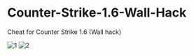 
# Counter-Strike-1.6-Wall-Hack
 Cheat for Counter Strike 1.6 (Wall hack)

![1](https://user-images.githubusercontent.com/36111719/116784159-65d45880-aa9b-11eb-9dc7-612995cb3227.PNG)
![2](https://user-images.githubusercontent.com/36111719/116784161-67058580-aa9b-11eb-8ac9-7ad90d4f82cd.PNG)
